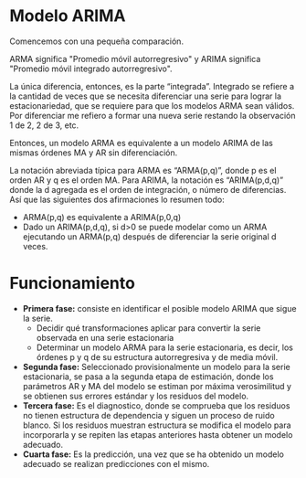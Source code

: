 # Modelo ARIMA

Comencemos con una pequeña comparación.

ARMA significa "Promedio móvil autorregresivo" y ARIMA significa "Promedio móvil integrado autorregresivo".

La única diferencia, entonces, es la parte “integrada”. 
Integrado se refiere a la cantidad de veces que se necesita diferenciar una serie para lograr la estacionariedad, que se requiere para que los modelos ARMA sean válidos. Por diferenciar me refiero a formar una nueva serie restando la observación 1 de 2, 2 de 3, etc.

Entonces, un modelo ARMA es equivalente a un modelo ARIMA de las mismas órdenes MA y AR sin diferenciación.

La notación abreviada típica para ARMA es “ARMA(p,q)”, donde p es el orden AR y q es el orden MA. Para ARIMA, la notación es “ARIMA(p,d,q)” donde la d agregada es el orden de integración, o número de diferencias. Así que las siguientes dos afirmaciones lo resumen todo:
<ul>
  <li>ARMA(p,q) es equivalente a ARIMA(p,0,q)</li>
  <li>Dado un ARIMA(p,d,q), si d>0 se puede modelar como un ARMA ejecutando un ARMA(p,q) después de diferenciar la serie original d veces.</li>
</ul>

# Funcionamiento
<ul type="disk">
  <li>
    <b>Primera fase:</b> consiste en identificar el posible modelo ARIMA que sigue la serie.
    <ul>
      <li>
        Decidir qué transformaciones aplicar para convertir la serie observada en una serie estacionaria
      </li>
      <li>
        Determinar un modelo ARMA para la serie estacionaria, es decir, los órdenes p y q de su estructura autorregresiva y de media móvil.
      </li>
    </ul>
  </li>
  <li>
    <b>Segunda fase:</b> Seleccionado provisionalmente un modelo para la serie estacionaria, se pasa a la segunda etapa de estimación, donde los parámetros AR y MA del modelo se estiman por máxima verosimilitud y se obtienen sus errores estándar y los residuos del modelo.
  </li>
  <li>
    <b>Tercera fase:</b> Es el diagnostico, donde se comprueba que los residuos no tienen estructura de dependencia y siguen un proceso de ruido blanco. Si los residuos muestran estructura se modifica el modelo para incorporarla y se repiten las etapas anteriores hasta obtener un modelo adecuado.
  </li>
  <li>
    <b>Cuarta fase:</b> Es la predicción, una vez que se ha obtenido un modelo adecuado se realizan predicciones con el mismo.
  </li>
</ul>
